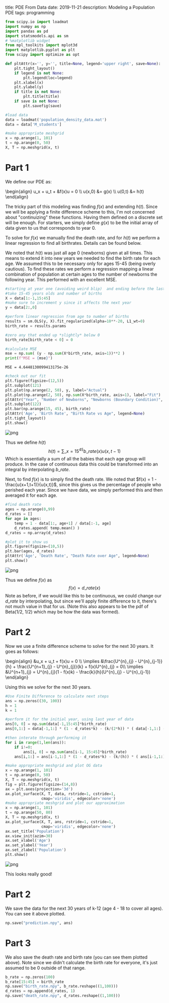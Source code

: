 title: PDE From Data
date: 2019-11-21
description: Modeling a Population PDE
tags: programming


```python
from scipy.io import loadmat
import numpy as np
import pandas as pd
import statsmodels.api as sm
# %matplotlib widget
from mpl_toolkits import mplot3d
import matplotlib.pyplot as plt
from scipy import optimize as opt

def pltAttr(x='', y='', title=None, legend='upper right', save=None):
    plt.tight_layout()
    if legend is not None:
        plt.legend(loc=legend)
    plt.xlabel(x)
    plt.ylabel(y)
    if title is not None:
        plt.title(title)
    if save is not None:
        plt.savefig(save)
```


```python
#load data
data = loadmat('population_density_data.mat')
data = data['M_students']

#make appropriate meshgrid
x = np.arange(1, 101)
t = np.arange(0, 50)
X, T = np.meshgrid(x, t)
```

# Part 1

We define our PDE as:

\begin{align}
u_x + u_t + &f(x)u = 0 \\\\
u(x,0) &= g(x) \\\\
u(0,t) &= h(t)
\end{align}

The tricky part of this modeling was finding $f(x)$ and extending $h(t)$. Since we will be applying a finite difference scheme to this, I'm not concerned about "continuizing" these functions. Having them defined on a discrete set will be enough. For starters, we simply define $g(x)$ to be the initial array of data given to us that corresponds to year 0.

To solve for $f(x)$ we manually find the death rate, and for $h(t)$ we perform a linear regression to find all birthrates. Details can be found below.

We noted that $h(t)$ was just all age 0 (newborns) given at all times. This means to extend it into new years we needed to find the birth rate for each age. We assumed this to be necessary only for ages 15-45 (being overly cautious). To find these rates we perform a regression mapping a linear combination of population at certain ages to the number of newborns the following year. This performed with an excellent MSE.


```python
#starting at year one (avoiding weird blip)  and ending before the last year (since we don't have number ot map it to)
#take 15-45 years olds and number of births
X = data[1:-1,15:45]
#make sure to increment y since it affects the next year
y = data[2:,0]

#perform linear regression from age to number of births
results = sm.OLS(y, X).fit_regularized(alpha=10**-20, L1_wt=0)
birth_rate = results.params

#zero any that ended up *slightly* below 0
birth_rate[birth_rate < 0] = 0

#calculate MSE
mse = np.sum( (y - np.sum(X*birth_rate, axis=1))**2 )
print(f"MSE = {mse}")
```

    MSE = 4.6448130099413175e-26



```python
#check out our fit
plt.figure(figsize=(12,5))
plt.subplot(121)
plt.plot(np.arange(2, 50), y, label="Actual")
plt.plot(np.arange(2, 50), np.sum(X*birth_rate, axis=1), label="Fit")
pltAttr("Year", "Number of Newborns", "Newborns (Boundary Condition)", legend='upper left')
plt.subplot(122)
plt.bar(np.arange(15, 45), birth_rate)
pltAttr('Age', 'Birth Rate', "Birth Rate vs Age", legend=None)
plt.tight_layout()
plt.show()
```


![png](/static/projects/pde_from_data_files/pde_from_data_6_0.png)


Thus we define $h(t)$
$$ h(t) = \sum\_{x=15}^{45} b\_{rate}( x )u(x, t-1) $$
Which is essentially a sum of all the babies that each age group will produce. In the case of continuous data this could be transformed into an integral by interpolating $b\_{rate}$.

Next, to find $f(x)$ is to simply find the death rate. We noted that $f(x) = 1 - \frac{u(x+1,t+1)}{u(x,t)}$, since this gives us the percentage of people who perished each year. Since we have data, we simply performed this and then averaged it for each age.


```python
#find death rate
ages = np.arange(0,99)
d_rates = []
for age in ages:
    temp = 1 - data[1:, age+1] / data[:-1, age]
    d_rates.append( temp.mean() )  
d_rates = np.array(d_rates)

#plot it to show us
plt.figure(figsize=(10,5))
plt.bar(ages, d_rates)
pltAttr('Age', 'Death Rate', "Death Rate over Age", legend=None)
plt.show()
```


![png](/static/projects/pde_from_data_files/pde_from_data_8_0.png)


Thus we define $f(x)$ as 
$$ f(x) = d\_{rate} ( x ) $$
Note as before, if we would like this to be continuous, we could change our $d\_{rate}$ by interpolating, but since we'll apply finite difference to it, there's not much value in that for us. (Note this also appears to be the pdf of Beta(1/2, 1/2) which may be how the data was formed). 

# Part 2

Now we use a finite difference scheme to solve for the next 30 years. It goes as follows:

\begin{align}
&u_x + u_t + f(x)u = 0 \\\\
\implies &\frac{U^{n}\_{j} - U^{n}\_{j-1}}{h} + \frac{U^{n+1}\_{j} - U^{n}\_{j}}{k} + f(x)U^{n}\_{j} = 0\\\\
\implies &U^{n+1}\_{j} = U^{n}\_{j}(1 - f(x)k) - \frac{k}{h}(U^{n}\_{j} - U^{n}\_{j-1})
\end{align}

Using this we solve for the next 30 years.


```python
#Use Finite Difference to calculate next steps
ans = np.zeros((30, 100))
h = 1
k = 1

#perform it for the initial year, using last year of data
ans[0, 0] = np.sum(data[-1,15:45]*birth_rate)
ans[0,1:] = data[-1,1:] * (1 - d_rates*k) - (k/(2*h)) * ( data[-1,1:] - data[-1,:-1] )

#then interate through performing it
for i in range(1,len(ans)):
    if i!=0:
        ans[i, 0] = np.sum(ans[i-1, 15:45]*birth_rate)
    ans[i,1:] = ans[i-1,1:] * (1 - d_rates*k) - (k/(h)) * ( ans[i-1,1:] - ans[i-1,:-1] )
```


```python
#make appropriate meshgrid and plot OG data
x = np.arange(1, 101)
t = np.arange(0, 50)
X, T = np.meshgrid(x, t)
fig = plt.figure(figsize=(14,8))
ax = plt.axes(projection='3d')
ax.plot_surface(X, T, data, rstride=1, cstride=1,
                cmap='viridis', edgecolor='none')
#make appropriate meshgrid and plot our approximation
x = np.arange(1, 101)
t = np.arange(50, 80)
X, T = np.meshgrid(x, t)
ax.plot_surface(X, T, ans, rstride=1, cstride=1,
                cmap='viridis', edgecolor='none')
ax.set_title('Population')
ax.view_init(azim=30)
ax.set_xlabel('Age')
ax.set_ylabel('Year')
ax.set_zlabel('Population')
plt.show()
```


![png](/static/projects/pde_from_data_files/pde_from_data_12_0.png)


This looks really good!
# Part 2

We save the data for the next 30 years of k-12 (age 4 - 18 to cover all ages). You can see it above plotted.


```python
np.save("prediction.npy", ans)
```

# Part 3

We also save the death rate and birth rate (you can see them plotted above). Note since we didn't calculate the birth rate for everyone, it's just assumed to be 0 outside of that range.


```python
b_rate = np.zeros(100)
b_rate[15:45] = birth_rate
np.save("birth_rate.npy", b_rate.reshape((1,100)))
d_rates = np.append(d_rates, 1)
np.save("death_rate.npy", d_rates.reshape((1,100)))
```


```python

```
